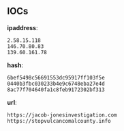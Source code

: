 
## IOCs

__ipaddress__:

```text
2.58.15.118
146.70.80.83
139.60.161.78
```
__hash__:

```text
6bef5498c56691553dc95917ff103f5e
0440b3fbc030233b4e9c6748eba27e4d
8ac77f704640fa1c8feb9172302bf313
```
__url__:

```text
https://jacob-jonesinvestigation.com
https://stopvulcancomalcounty.info
```